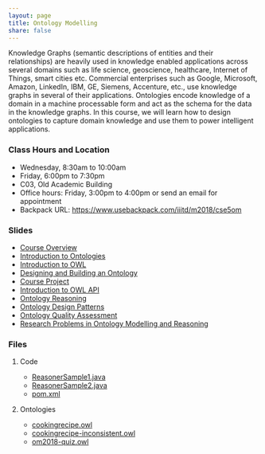 ```yaml
---
layout: page
title: Ontology Modelling
share: false
---
```


Knowledge Graphs (semantic descriptions of entities and their relationships) are heavily used in knowledge enabled applications across several domains such as life science, geoscience, healthcare, Internet of Things, smart cities etc. Commercial enterprises such as Google, Microsoft, Amazon, LinkedIn, IBM, GE, Siemens, Accenture, etc., use knowledge graphs in several of their applications. Ontologies encode knowledge of a domain in a machine processable form and act as the schema for the data in the knowledge graphs. In this course, we will learn how to design ontologies to capture domain knowledge and use them to power intelligent applications. 


### Class Hours and Location   

  * Wednesday, 8:30am to 10:00am   
  * Friday, 6:00pm to 7:30pm    
  * C03, Old Academic Building   
  * Office hours: Friday, 3:00pm to 4:00pm or send an email for appointment   
  * Backpack URL: <a href="https://www.usebackpack.com/iiitd/m2018/cse5om" target="_blank">https://www.usebackpack.com/iiitd/m2018/cse5om</a>      
  

### Slides

  * <a href="course-overview.html" target="_blank">Course Overview</a>        
  * <a href="intro-ontology.html" target="_blank">Introduction to Ontologies</a>   
  * <a href="intro-owl.html" target="_blank">Introduction to OWL</a>   
  * <a href="design-build-ontology.html" target="_blank">Designing and Building an Ontology</a>          
  * <a href="course-project.html" target="_blank">Course Project</a>     
  * <a href="intro-owl-api.html" target="_blank">Introduction to OWL API</a>     
  * <a href="ontology-reasoning.html" target="_blank">Ontology Reasoning</a>     
  * <a href="odps.html" target="_blank">Ontology Design Patterns</a>    
  * <a href="ont-quality.html" target="_blank">Ontology Quality Assessment</a>       
  * <a href="research-problems.html" target="_blank">Research Problems in Ontology Modelling and Reasoning</a>       

  
### Files    

  1. Code     
     * <a href="code/ReasonerSample1.java" target="_blank">ReasonerSample1.java</a>    
     * <a href="code/ReasonerSample2.java" target="_blank">ReasonerSample2.java</a>     
     * <a href="code/pom.xml" target="_blank">pom.xml</a>   
	
  2. Ontologies     
     * <a href="in-class-ontology/cookingrecipe.owl" target="_blank">cookingrecipe.owl</a>         
     * <a href="in-class-ontology/cookingrecipe-inconsistent.owl" target="_blank">cookingrecipe-inconsistent.owl</a>    
     * <a href="in-class-ontology/om2018-quiz.owl" target="_blank">om2018-quiz.owl</a>    

	

  

	
